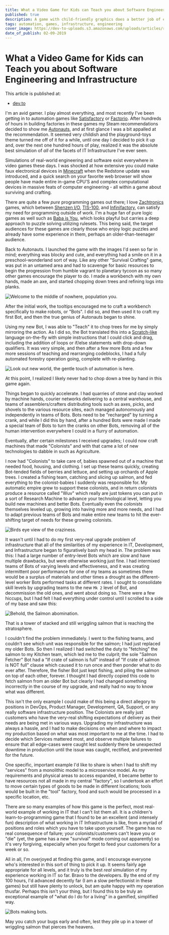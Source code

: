 ```yaml
---
title: What a Video Game for Kids can Teach you about Software Engineering and Infrastructure
published: true
description: A game with child-friendly graphics does a better job of explaining IT roles than I ever thought possible.
tags: automation, games, infrastructure, engineering
cover_image: https://dev-to-uploads.s3.amazonaws.com/uploads/articles/ryshbrupy2ch1j3877rb.jpg
date_of_publish: 02-09-2019
---
```

# What a Video Game for Kids can Teach you about Software Engineering and Infrastructure
This article is published at:
- [dev.to](https://dev.to/robbmanes/what-a-video-game-for-kids-can-teach-you-about-software-engineering-and-infrastructure-29i1)

I'm an avid gamer.  I play almost everything, and most recently I've been getting in to automation games like [Satisfactory](https://store.steampowered.com/app/526870/Satisfactory/) or [Factorio](https://store.steampowered.com/app/427520/Factorio/).  After hundreds of hours in building factories in these games my Steam recommendations decided to show me [Autonauts](https://store.steampowered.com/app/979120/Autonauts/), and at first glance I was a bit appalled at the recommendation.  It seemed very childish and the playground-toys theme turned me off of it for a while, until one day I decided to pick it up and, over the next one hundred hours of play, realized it was the absolute best simulation of *all* of the facets of IT Infrastructure I've ever seen.

Simulations of real-world engineering and software exist everywhere in video games these days.  I was shocked at how extensive you could make faux electronical devices in [Minecraft](https://www.minecraft.net/en-us) when the Redstone update was introduced, and a quick search on your favorite web browser will show people have made entire in-game CPU'S and complex computational devices in massive feats of computer engineering - all within a game about surviving and crafting.

There are quite a few *pure* programming games out there; I love [Zachtronics](https://www.zachtronics.com/) games, which between [Shenzen I/O](https://store.steampowered.com/app/504210/SHENZHEN_IO/), [TIS-100](https://store.steampowered.com/app/370360/TIS100/), and [Infinifactory](https://store.steampowered.com/app/300570/Infinifactory/), can satisfy my need for programming outside of work.  I'm a huge fan of pure logic games as well such as [Baba is You](https://store.steampowered.com/app/736260/Baba_Is_You/), which looks playful but carries a deep approach to puzzle solving utilizing rulesets.  This being said, the target audiences for these games are clearly those who enjoy logic puzzles and already have some experience in them, perhaps an older-than-teenager audience.

Back to Autonauts.  I launched the game with the images I'd seen so far in mind; everything was blocky and cute, and everything had a smile on it in a preschool-wonderland sort of way.  Like any other "Survival Crafting" game, was put in an untamed area and had to scavenge for basic resources to begin the progression from humble vagrant to planetary tycoon as so many other games encourage the player to do.  I made a workbench with my own hands, made an axe, and started chopping down trees and refining logs into planks.

![Welcome to the middle of nowhere, population you.](https://dev-to-uploads.s3.amazonaws.com/uploads/articles/fgpcfhrok6bz12tfhbmx.jpg)

After the initial work, the tooltips encouraged me to craft a workbench specifically to make robots, or "Bots".  I did so, and then used it to craft my first Bot, and then the true genius of Autonauts began to shine.

Using my new Bot, I was able to "Teach" it to chop trees for me by simply mirroring the action.  As I did so, the Bot translated this into a [Scratch-like](https://scratch.mit.edu/) language on-the-fly with simple instructions that I could click and drag, including the addition of loops or if/else statements with drop-down qualifiers.  It was very simple, and then after a few more Bots and a few more sessions of teaching and rearranging codeblocks, I had a fully automated forestry operation going, complete with re-planting.

![Look out new world, the gentle touch of automation is here.](https://dev-to-uploads.s3.amazonaws.com/uploads/articles/btubve7in9uemeqi8ish.jpg)

At this point, I realized I likely never had to chop down a tree by hand in this game again.

Things began to quickly accelerate.  I had quarries of stone and clay worked by machine hands, courier networks delivering to a central warehouse, and teams of assemblers/crafters distributing tools such as axes, picks, and shovels to the various resource sites, each managed autonomously and independently in teams of Bots.  Bots need to be "recharged" by turning a crank, and while I did this by hand, after a hundred Bots were made I made a special team of Bots to turn the cranks on other Bots, removing all of the human intervention everywhere I could in a flurry of automation.

Eventually, after certain milestones I received upgrades; I could now craft machines that made "Colonists" and with that came a lot of new technologies to dabble in such as Agriculture.

I now had "Colonists" to take care of, babies spawned out of a machine that needed food, housing, and clothing.  I set up these teams quickly, creating Bot-tended fields of berries and lettuce, and setting up orchards of Apple trees.  I created a fishing team, catching and slicing up salmon, and fed everything to the colonist-babies I suddenly was responsible for.  My automatic empire grew to support these colonists, and in return colonists produce a resource called "Wuv" which really are just tokens you can put in a sort of Research Machine to advance your technological level, letting you build new machines and better Bots.  Eventually even the *colonists* themselves leveled up, growing into having more and more needs, and I had to adapt previous teams of Bots and make entire new teams to hit the ever-shifting target of needs for these growing colonists.

![Birds eye view of the craziness.](https://dev-to-uploads.s3.amazonaws.com/uploads/articles/72vms807ee67xze7bcu5.jpg)

It wasn't until I had to do my first very-real upgrade problem of infrastructure that all of the similarities of my experience in IT, Development, and Infrastructure began to figuratively bash my head in.  The problem was this: I had a large number of entry-level Bots which are slow and have multiple drawbacks, but were otherwise working just fine.  I had intermixed teams of Bots of varying levels and effectiveness, and it was creating intermittent poor performance for one of my teams as sometimes there would be a surplus of materials and other times a drought as the different-level worker Bots performed tasks at different rates.  I sought to consolidate skill levels by upgrading teams to the new `Mk 2` level of Bot, and decommission the old ones, and went about doing so.  There were a few hiccups, but I had felt I had everything under control until I scrolled to a side of my base and saw this:

![Behold, the Salmon abomination.](https://dev-to-uploads.s3.amazonaws.com/uploads/articles/emg4wb1wlgn9k64hels2.jpg)

That is a tower of stacked and still wriggling salmon that is reaching the stratosphere.

I couldn't find the problem immediately.  I went to the fishing teams, and couldn't see which unit was responsible for the salmon; I had just replaced my older Bots.  So then I realized I had switched the duty to "fetching" the salmon to my Kitchen team, which led me to the culprit; the sole "Salmon Fetcher" Bot had a "If crate of salmon is full" instead of "If crate of salmon is NOT full" clause which caused it to run once and then ponder what to do ever after.  Therefore, the fisher Bot just kept fishing, and piling the salmon on top of each other, forever.  I thought I had directly copied this code to fetch salmon from an older Bot but clearly I had changed something incorrectly in the course of my upgrade, and really had no way to know what was different.

This isn't the only example I could make of this being a direct allegory to positions in DevOps, Product Manager, Development, QA, Support, or any really software infrastructure position.  The Colonists are really just customers who have the very-real shifting expectations of delivery as their needs are being met in various ways.  Upgrading my infrastructure was always a hassle, and I had to make decisions on when and where to impact my production based on what was most important to me at the time.  I had to decide which Services mattered most, and observe multiple failures to ensure that all edge-cases were caught lest suddenly there be unexpected downtime in production until the issue was caught, rectified, and prevented for the future.

One specific, important example I'd like to share is when I had to shift my "services" from a monolithic model to a microservice model.  As my requirements and physical areas to access expanded, it became better to have resources not all made in my central "factory", so I undertook an effort to move certain types of goods to be made in different locations; tools would be built in the "tool" factory, food and such would be processed in a specific location, etc.

There are so many examples of how this game is the perfect, most real-world example of working in IT that I can't list them all.  It is a children's learn-to-programming game that I found to be an excellent (and intensely fun) description of what working in IT Infrastructure is like, from a myriad of positions and roles which you have to take upon yourself.  The game has no real consequence of failure; your colonists/customers can't leave you or "die" (yet, the game has a new "survival" mode coming out apparently) so it's very forgiving, especially when you forget to feed your customers for a week or so.

All in all, I'm overjoyed at finding this game, and I encourage everyone who's interested in this sort of thing to pick it up.  It seems fairly age appropriate for all levels, and it truly is the best *real* simulation of my experience working in IT so far.  Bravo to the developers.  By the end of my 100 hours, I'd advanced decently far (I am a slow perfectionist in these games) but still have plenty to unlock, but am quite happy with my operation thusfar.  Perhaps this isn't your thing, but I found this to be truly an exceptional example of "what do I do for a living" in a gamified, simplified way.

![Bots making bots.](https://dev-to-uploads.s3.amazonaws.com/uploads/articles/2pv24881b1urflfayrlb.jpg)

May you catch your bugs early and often, lest they pile up in a tower of wriggling salmon that pierces the heavens.